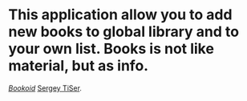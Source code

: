 
# This application allow you to add new books to global library and to your own list. Books is not like material, but as info.

[*Bookoid*]()
 [Sergey TiSer](ug.tiser@gmail.com).
